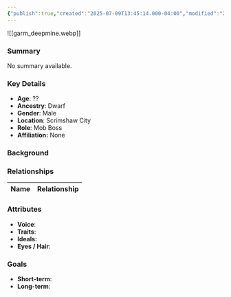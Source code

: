 ```yaml
---
{"publish":true,"created":"2025-07-09T13:45:14.000-04:00","modified":"2025-07-09T13:47:57.341-04:00","published":"2025-07-09T13:47:57.341-04:00","cssclasses":"","Age":"??","Ancestry":"Dwarf","Gender":"Male","Location":["Scrimshaw City"],"Role":["Mob Boss"],"Affiliation":["None"]}
---
```



![[garm_deepmine.webp]]
### Summary
No summary available.

### Key Details
- **Age**: ??
- **Ancestry**: Dwarf
- **Gender**: Male
- **Location**: Scrimshaw City
- **Role**: Mob Boss
- **Affiliation:** None

### Background


### Relationships

| Name  | Relationship |
| ----- | ------------ |

### Attributes
- **Voice**:
- **Traits**:  
- **Ideals:**
- **Eyes / Hair**:  

### Goals
- **Short-term**:  
- **Long-term**:  
